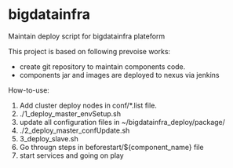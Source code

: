 # bigdatainfra
Maintain deploy script for bigdatainfra plateform

This project is based on following prevoise works:
- create git repository to maintain components code.
- components jar and images are deployed to nexus via jenkins

How-to-use:
1. Add cluster deploy nodes in conf/*.list file.
2. ./1_deploy_master_envSetup.sh
3.  update all configuration files in ~/bigdatainfra_deploy/package/
4. ./2_deploy_master_confUpdate.sh
5. 3_deploy_slave.sh
6. Go througn steps in beforestart/${component_name} file
7. start services and going on play 
